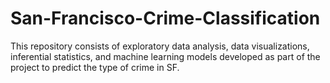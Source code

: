 # San-Francisco-Crime-Classification
This repository consists of exploratory data analysis, data visualizations, inferential statistics, and machine learning models developed as part of the project to predict the type of crime in SF.
